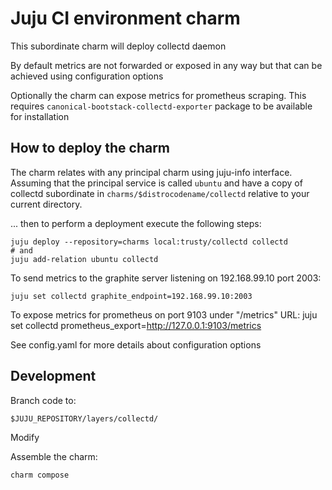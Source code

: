 # Juju CI environment charm

This subordinate charm will deploy collectd daemon

By default metrics are not forwarded or exposed in any way
but that can be achieved using configuration options

Optionally the charm can expose metrics for prometheus scraping.
This requires `canonical-bootstack-collectd-exporter` package to
be available for installation

## How to deploy the charm

The charm relates with any principal charm using juju-info interface.
Assuming that the principal service is called `ubuntu` and have a copy
of collectd subordinate in `charms/$distrocodename/collectd` relative
to your current directory.

... then to perform a deployment execute the following steps:

    juju deploy --repository=charms local:trusty/collectd collectd
    # and 
    juju add-relation ubuntu collectd

To send metrics to the graphite server listening on 192.168.99.10 port 2003:

    juju set collectd graphite_endpoint=192.168.99.10:2003

To expose metrics for prometheus on port 9103 under "/metrics" URL:
    juju set collectd prometheus_export=http://127.0.0.1:9103/metrics

See config.yaml for more details about configuration options

## Development

Branch code to:

    $JUJU_REPOSITORY/layers/collectd/

Modify

Assemble the charm:

    charm compose
